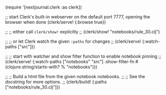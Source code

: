 (require '[nextjournal.clerk :as clerk])

;; start Clerk's built-in webserver on the default port 7777, opening the browser when done
(clerk/serve! {:browse true})

;; ;; either call `clerk/show!` explicitly
;; (clerk/show! "notebooks/rule_30.clj")

;; ;; or let Clerk watch the given `:paths` for changes
;; (clerk/serve! {:watch-paths ["src"]})

;; ;; start with watcher and show filter function to enable notebook pinning
;; (clerk/serve! {:watch-paths ["notebooks" "src"] :show-filter-fn #(clojure.string/starts-with? % "notebooks")})

;; ;; Build a html file from the given notebook notebooks.
;; ;; See the docstring for more options.
;; (clerk/build! {:paths ["notebooks/rule_30.clj"]})
